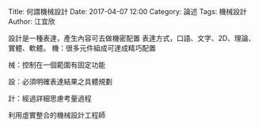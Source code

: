 Title: 何謂機械設計
Date: 2017-04-07 12:00
Category: 論述
Tags: 機械設計
Author: 江宜欣


設計是一種表達，產生內容可去做機密配置
表達方式，口語、文字、2D、理論、實體、軟體。
機：很多元件組成可達成精巧配置


械：控制在一個範圍有固定功能 


設：必須明確表達結果之具體規劃



計：經過詳細思慮考量過程


利用虛實整合的機械設計工程師






